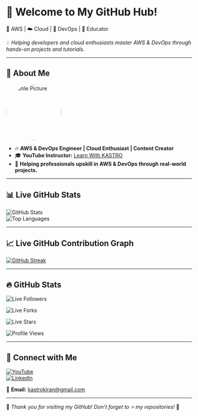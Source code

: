 # 👋 Welcome to My GitHub Hub!  
🚀 AWS | ☁️ Cloud | 🔧 DevOps | 🎥 Educator  

💡 *Helping developers and cloud enthusiasts master AWS & DevOps through hands-on projects and tutorials.*  

---

## 🚀 About Me  
<img src="https://media.licdn.com/dms/image/v2/D5603AQHJB_lF1d9OSw/profile-displayphoto-shrink_800_800/profile-displayphoto-shrink_800_800/0/1718971147172?e=1747267200&v=beta&t=L6h8BKPXRbbMoB99LcotWilLrK4llQ-y6wd6q9ZAHnQ" alt="Profile Picture" width="150" height="150" style="border-radius: 50%;" />

- 🔥 **AWS & DevOps Engineer | Cloud Enthusiast | Content Creator**  
- 🎓 **YouTube Instructor:** [Learn With KASTRO](https://www.youtube.com/@LearnWithKASTRO)  
- 💼 **Helping professionals upskill in AWS & DevOps through real-world projects.**  

---

## 📊 Live GitHub Stats  

![GitHub Stats](https://github-readme-stats.vercel.app/api?username=KastroVKiran&show_icons=true&theme=radical&count_private=true)  
![Top Languages](https://github-readme-stats.vercel.app/api/top-langs/?username=KastroVKiran&layout=compact&theme=radical)  

---

## 📈 Live GitHub Contribution Graph  

[![GitHub Streak](https://streak-stats.demolab.com?user=KastroVKiran&theme=radical)](https://git.io/streak-stats)  

---

## 🔥 GitHub Stats  

![Live Followers](https://img.shields.io/github/followers/KastroVKiran?color=brightgreen&label=Followers&style=for-the-badge&logo=github)  

![Live Forks](https://img.shields.io/github/forks/KastroVKiran?color=orange&label=Forks&style=for-the-badge&logo=github&logoColor=white)  

![Live Stars](https://img.shields.io/github/stars/KastroVKiran?color=yellow&label=Stars&style=for-the-badge&logo=github&logoColor=white)  

![Profile Views](https://komarev.com/ghpvc/?username=KastroVKiran&style=for-the-badge)  

---

## 🔗 Connect with Me  

[![YouTube](https://img.shields.io/badge/YouTube-Subscribe-red?logo=youtube&style=for-the-badge)](https://www.youtube.com/@LearnWithKASTRO)  
[![LinkedIn](https://img.shields.io/badge/LinkedIn-Connect-blue?logo=linkedin&style=for-the-badge)](https://www.linkedin.com/in/kastro-kiran/)  

📧 **Email:** kastrokiran@gmail.com  

---

🎉 *Thank you for visiting my GitHub! Don't forget to ⭐ my repositories!* 🚀  
